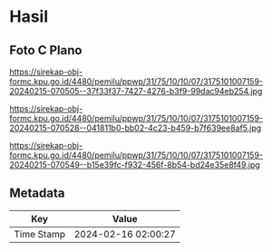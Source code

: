# Hasil

## Foto C Plano

https://sirekap-obj-formc.kpu.go.id/4480/pemilu/ppwp/31/75/10/10/07/3175101007159-20240215-070505--37f33f37-7427-4276-b3f9-99dac94eb254.jpg

https://sirekap-obj-formc.kpu.go.id/4480/pemilu/ppwp/31/75/10/10/07/3175101007159-20240215-070528--041811b0-bb02-4c23-b459-b7f639ee8af5.jpg

https://sirekap-obj-formc.kpu.go.id/4480/pemilu/ppwp/31/75/10/10/07/3175101007159-20240215-070549--b15e39fc-f932-456f-8b54-bd24e35e8f49.jpg


## Metadata

| Key        | Value               |
| ---------- | ------------------- |
| Time Stamp | 2024-02-16 02:00:27 |



